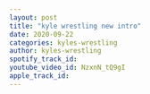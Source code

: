 ```yaml
---
layout: post
title: "kyle wrestling new intro"
date: 2020-09-22
categories: kyles-wrestling
author: kyles-wrestling
spotify_track_id: 
youtube_video_id: NzxnN_tQ9gI
apple_track_id: 
---
```

